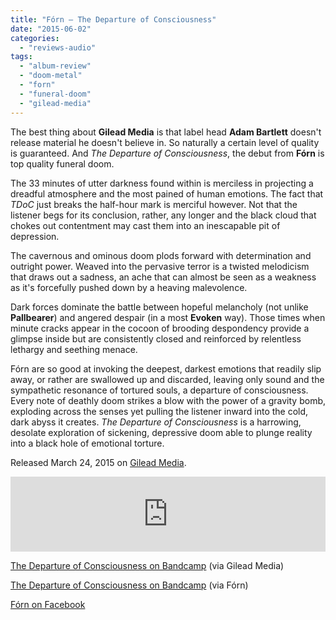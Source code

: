 ```yaml
---
title: "Fórn – The Departure of Consciousness"
date: "2015-06-02"
categories: 
  - "reviews-audio"
tags: 
  - "album-review"
  - "doom-metal"
  - "forn"
  - "funeral-doom"
  - "gilead-media"
---
```


The best thing about **Gilead Media** is that label head **Adam Bartlett** doesn't release material he doesn't believe in. So naturally a certain level of quality is guaranteed. And _The Departure of Consciousness_, the debut from **Fórn** is top quality funeral doom.

The 33 minutes of utter darkness found within is merciless in projecting a dreadful atmosphere and the most pained of human emotions. The fact that _TDoC_ just breaks the half-hour mark is merciful however. Not that the listener begs for its conclusion, rather, any longer and the black cloud that chokes out contentment may cast them into an inescapable pit of depression.

The cavernous and ominous doom plods forward with determination and outright power. Weaved into the pervasive terror is a twisted melodicism that draws out a sadness, an ache that can almost be seen as a weakness as it's forcefully pushed down by a heaving malevolence.

Dark forces dominate the battle between hopeful melancholy (not unlike **Pallbearer**) and angered despair (in a most **Evoken** way). Those times when minute cracks appear in the cocoon of brooding despondency provide a glimpse inside but are consistently closed and reinforced by relentless lethargy and seething menace.

Fórn are so good at invoking the deepest, darkest emotions that readily slip away, or rather are swallowed up and discarded, leaving only sound and the sympathetic resonance of tortured souls, a departure of consciousness. Every note of deathly doom strikes a blow with the power of a gravity bomb, exploding across the senses yet pulling the listener inward into the cold, dark abyss it creates. _The Departure of Consciousness_ is a harrowing, desolate exploration of sickening, depressive doom able to plunge reality into a black hole of emotional torture.

Released March 24, 2015 on [Gilead Media](http://www.gileadmedia.net/).

<iframe style="border: 0; width: 100%; height: 120px;" src="https://bandcamp.com/EmbeddedPlayer/album=340010154/size=large/bgcol=ffffff/linkcol=0687f5/tracklist=false/artwork=small/transparent=true/" width="300" height="150" seamless=""><a href="http://gileadmedia.bandcamp.com/album/the-departure-of-consciousness">The Departure Of Consciousness by Fórn</a></iframe>

[The Departure of Consciousness on Bandcamp](https://gileadmedia.bandcamp.com/album/the-departure-of-consciousness) (via Gilead Media)

[The Departure of Consciousness on Bandcamp](https://forn.bandcamp.com/album/the-departure-of-consciousness) (via Fórn)

[Fórn on Facebook](https://www.facebook.com/Forndoom)
